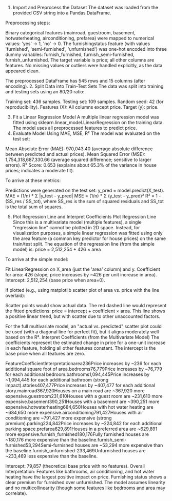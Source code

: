 1. Import and Preprocess the Dataset
The dataset was loaded from the provided CSV string into a Pandas DataFrame.

Preprocessing steps:

Binary categorical features (mainroad, guestroom, basement, hotwaterheating, airconditioning, prefarea) were mapped to numerical values: 'yes' → 1, 'no' → 0.
The furnishingstatus feature (with values 'furnished', 'semi-furnished', 'unfurnished') was one-hot encoded into three dummy variables: furnish_furnished, furnish_semi-furnished, furnish_unfurnished.
The target variable is price; all other columns are features.
No missing values or outliers were handled explicitly, as the data appeared clean.



The preprocessed DataFrame has 545 rows and 15 columns (after encoding).
2. Split Data into Train-Test Sets
The data was split into training and testing sets using an 80/20 ratio:

Training set: 436 samples.
Testing set: 109 samples.
Random seed: 42 (for reproducibility).
Features (X): All columns except price.
Target (y): price.

3. Fit a Linear Regression Model
A multiple linear regression model was fitted using sklearn.linear_model.LinearRegression on the training data. The model uses all preprocessed features to predict price.
4. Evaluate Model Using MAE, MSE, R²
The model was evaluated on the test set:

Mean Absolute Error (MAE): 970,043.40 (average absolute difference between predicted and actual prices).
Mean Squared Error (MSE): 1,754,318,687,330.66 (average squared difference; sensitive to larger errors).
R² Score: 0.653 (explains about 65.3% of the variance in house prices; indicates a moderate fit).

To arrive at these metrics:

Predictions were generated on the test set: y_pred = model.predict(X_test).
MAE = (1/n) * Σ |y_test - y_pred|
MSE = (1/n) * Σ (y_test - y_pred)²
R² = 1 - (SS_res / SS_tot), where SS_res is the sum of squared residuals and SS_tot is the total sum of squares.

5. Plot Regression Line and Interpret Coefficients
Plot Regression Line
Since this is a multivariate model (multiple features), a single "regression line" cannot be plotted in 2D space. Instead, for visualization purposes, a simple linear regression was fitted using only the area feature (a common key predictor for house prices) on the same train/test split.
The equation of the regression line (from the simple model) is:
price = 2,512,254 + 426 × area

To arrive at the simple model:

Fit LinearRegression on X_area (just the 'area' column) and y.
Coefficient for area: 426 (slope; price increases by ~426 per unit increase in area).
Intercept: 2,512,254 (base price when area=0).



If plotted (e.g., using matplotlib scatter plot of area vs. price with the line overlaid):

Scatter points would show actual data.
The red dashed line would represent the fitted predictions: price = intercept + coefficient × area.
This line shows a positive linear trend, but with scatter due to other unaccounted factors.

For the full multivariate model, an "actual vs. predicted" scatter plot could be used (with a diagonal line for perfect fit), but it aligns moderately well based on the R².
Interpret Coefficients (from the Multivariate Model)
The coefficients represent the estimated change in price for a one-unit increase in each feature, holding all other features constant. The intercept is the base price when all features are zero.
















































































FeatureCoefficientInterpretationarea236Price increases by ~236 for each additional square foot of area.bedrooms76,779Price increases by ~76,779 for each additional bedroom.bathrooms1,094,445Price increases by ~1,094,445 for each additional bathroom (strong impact).stories407,477Price increases by ~407,477 for each additional story.mainroad367,920Houses on a main road are ~367,920 more expensive.guestroom231,610Houses with a guest room are ~231,610 more expensive.basement390,251Houses with a basement are ~390,251 more expensive.hotwaterheating684,650Houses with hot water heating are ~684,650 more expensive.airconditioning791,427Houses with air conditioning are ~791,427 more expensive (strong premium).parking224,842Price increases by ~224,842 for each additional parking space.prefarea629,891Houses in a preferred area are ~629,891 more expensive.furnish_furnished180,176Fully furnished houses are ~180,176 more expensive than the baseline.furnish_semi-furnished53,294Semi-furnished houses are ~53,294 more expensive than the baseline.furnish_unfurnished-233,469Unfurnished houses are ~233,469 less expensive than the baseline.

Intercept: 79,857 (theoretical base price with no features).
Overall Interpretation: Features like bathrooms, air conditioning, and hot water heating have the largest positive impact on price. Furnishing status shows a clear premium for furnished over unfurnished. The model assumes linearity and no multicollinearity (though some features like bedrooms and area may correlate).
